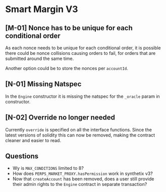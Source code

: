 # Smart Margin V3

## [M-01] Nonce has to be unique for each conditional order

As each nonce needs to be unique for each conditional order, it is possible there could be nonce collisions causing orders to fail, for orders that are submitted around the same time.

Another option could be to store the nonces per `accountId`.

## [N-01] Missing Natspec

In the `Engine` constructor it is missing the natspec for the `_oracle` param in constructor.

## [N-02] Override no longer needed

Currently `override`  is specified on all the interface functions. Since the latest versions of solidity this can now be removed, making the contract cleaner and easier to read.

## Questions

- Wy is `MAX_CONDITIONS` limited to 8?
- How does `PERPS_MARKET_PROXY.hasPermission` work in synthetix v3?
- Now that `createAccount` has been removed, does a user still provide their admin rights to the `Engine` contract in separate transaction?

